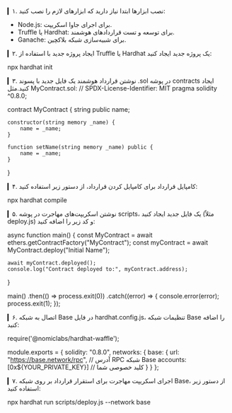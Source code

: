 ▎۱. نصب ابزارها
ابتدا نیاز دارید که ابزارهای لازم را نصب کنید:

- Node.js: برای اجرای جاوا اسکریپت.
- Truffle یا Hardhat: برای توسعه و تست قراردادهای هوشمند.
- Ganache: برای شبیه‌سازی شبکه بلاکچین.

▎۲. ایجاد پروژه جدید
با استفاده از Truffle یا Hardhat یک پروژه جدید ایجاد کنید:

npx hardhat init

▎۳. نوشتن قرارداد هوشمند
یک فایل جدید با پسوند .sol در پوشه contracts ایجاد کنید.مثل MyContract.sol:
// SPDX-License-Identifier: MIT
pragma solidity ^0.8.0;

contract MyContract {
    string public name;

    constructor(string memory _name) {
        name = _name;
    }

    function setName(string memory _name) public {
        name = _name;
    }
}




▎۴. کامپایل قرارداد
برای کامپایل کردن قرارداد، از دستور زیر استفاده کنید:

npx hardhat compile


▎۵. نوشتن اسکریپت‌های مهاجرت
در پوشه scripts، یک فایل جدید ایجاد کنید (مثلاً deploy.js) و کد زیر را اضافه کنید:

async function main() {
    const MyContract = await ethers.getContractFactory("MyContract");
    const myContract = await MyContract.deploy("Initial Name");

    await myContract.deployed();
    console.log("Contract deployed to:", myContract.address);
}

main()
    .then(() => process.exit(0))
    .catch((error) => {
        console.error(error);
        process.exit(1);
    });


▎۶. اتصال به شبکه Base
در فایل hardhat.config.js، تنظیمات شبکه Base را اضافه کنید:

require('@nomiclabs/hardhat-waffle');

module.exports = {
    solidity: "0.8.0",
    networks: {
        base: {
            url: "https://base.network/rpc", // آدرس RPC شبکه Base
            accounts: [0x${YOUR_PRIVATE_KEY}] // کلید خصوصی شما
        }
    }
};


▎۷. اجرای اسکریپت مهاجرت
برای استقرار قرارداد بر روی شبکه Base، از دستور زیر استفاده کنید:

npx hardhat run scripts/deploy.js --network base

